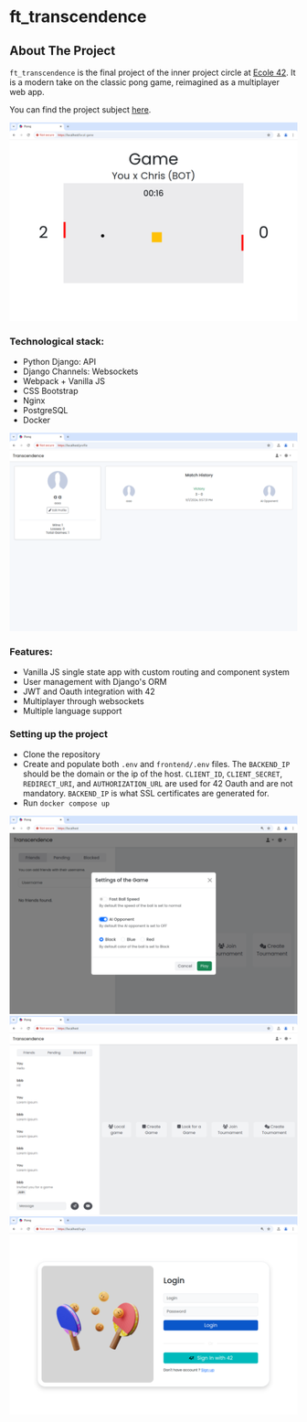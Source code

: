 # ft_transcendence
<!-- Improved compatibility of back to top link: See: https://github.com/othneildrew/Best-README-Template/pull/73 -->
<a name="readme-top"></a>

<!-- ABOUT THE PROJECT -->
## About The Project

`ft_transcendence` is the final project of the inner project circle at [Ecole 42](https://www.42network.org/).
It is a modern take on the classic pong game, reimagined as a multiplayer web app.

You can find the project subject [here](https://github.com/42-Student-Teams/ft_transcendence/blob/main/ft_transcendence.pdf).

![game-pic](/screenshots/game_bot.png)

### Technological stack:
* Python Django: API
* Django Channels: Websockets
* Webpack + Vanilla JS
* CSS Bootstrap
* Nginx
* PostgreSQL
* Docker

![](screenshots/profile.png)

### Features:
* Vanilla JS single state app with custom routing and component system
* User management with Django's ORM
* JWT and Oauth integration with 42
* Multiplayer through websockets
* Multiple language support

### Setting up the project
* Clone the repository
* Create and populate both `.env` and `frontend/.env` files. The `BACKEND_IP` should be the domain or the ip of the host.
    `CLIENT_ID`, `CLIENT_SECRET`, `REDIRECT_URI`, and `AUTHORIZATION_URL` are used for 42 Oauth and are not mandatory.
    `BACKEND_IP` is what SSL certificates are generated for.
* Run `docker compose up`

![](screenshots/game_creation.png)
![](screenshots/chat.png)
![](screenshots/login.png)
